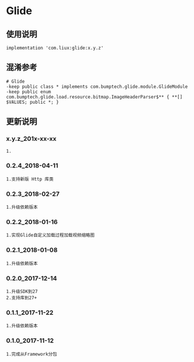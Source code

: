 Glide
===

使用说明
---
```
implementation 'com.liux:glide:x.y.z'
```

混淆参考
---
```
# Glide
-keep public class * implements com.bumptech.glide.module.GlideModule
-keep public enum com.bumptech.glide.load.resource.bitmap.ImageHeaderParser$** { **[] $VALUES; public *; }
```

更新说明
---
### x.y.z_201x-xx-xx
    1.

### 0.2.4_2018-04-11
    1.支持新版 Http 库类

### 0.2.3_2018-02-27
    1.升级依赖版本

### 0.2.2_2018-01-16
    1.实现Glide自定义加载过程加载视频缩略图

### 0.2.1_2018-01-08
    1.升级依赖版本

### 0.2.0_2017-12-14
    1.升级SDK到27
    2.支持库到27+

### 0.1.1_2017-11-22
    1.升级依赖版本

### 0.1.0_2017-11-12
    1.完成从Framework分包